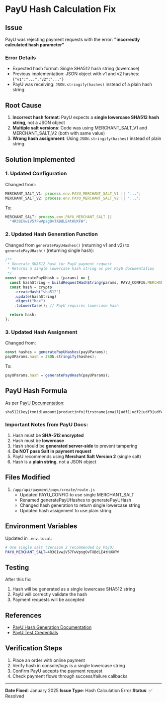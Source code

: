 # PayU Hash Calculation Fix

## Issue

PayU was rejecting payment requests with the error: **"incorrectly calculated hash parameter"**

### Error Details

- Expected hash format: Single SHA512 hash string (lowercase)
- Previous implementation: JSON object with v1 and v2 hashes: `{"v1":"...","v2":"..."}`
- PayU was receiving: `JSON.stringify(hashes)` instead of a plain hash string

## Root Cause

1. **Incorrect hash format**: PayU expects a **single lowercase SHA512 hash string**, not a JSON object
2. **Multiple salt versions**: Code was using MERCHANT_SALT_V1 and MERCHANT_SALT_V2 (both with same value)
3. **Wrong hash assignment**: Using `JSON.stringify(hashes)` instead of plain string

## Solution Implemented

### 1. Updated Configuration

Changed from:

```javascript
MERCHANT_SALT_V1: process.env.PAYU_MERCHANT_SALT_V1 || "...";
MERCHANT_SALT_V2: process.env.PAYU_MERCHANT_SALT_V2 || "...";
```

To:

```javascript
MERCHANT_SALT: process.env.PAYU_MERCHANT_SALT ||
  "4R38IvwiV57FwVpsgOvTXBdLE4tHUXFW";
```

### 2. Updated Hash Generation Function

Changed from `generatePayUHashes()` (returning v1 and v2) to `generatePayUHash()` (returning single hash):

```javascript
/**
 * Generate SHA512 hash for PayU payment request
 * Returns a single lowercase hash string as per PayU documentation
 */
const generatePayUHash = (params) => {
  const hashString = buildRequestHashString(params, PAYU_CONFIG.MERCHANT_SALT);
  const hash = crypto
    .createHash("sha512")
    .update(hashString)
    .digest("hex")
    .toLowerCase(); // PayU requires lowercase hash

  return hash;
};
```

### 3. Updated Hash Assignment

Changed from:

```javascript
const hashes = generatePayUHashes(payUParams);
payUParams.hash = JSON.stringify(hashes);
```

To:

```javascript
payUParams.hash = generatePayUHash(payUParams);
```

## PayU Hash Formula

As per [PayU Documentation](https://docs.payu.in/docs/generate-hash-payu-hosted):

```
sha512(key|txnid|amount|productinfo|firstname|email|udf1|udf2|udf3|udf4|udf5||||||SALT)
```

### Important Notes from PayU Docs:

1. Hash must be **SHA-512 encrypted**
2. Hash must be **lowercase**
3. Hash should be **generated server-side** to prevent tampering
4. **Do NOT pass Salt in payment request**
5. PayU recommends using **Merchant Salt Version 2** (single salt)
6. Hash is a **plain string**, not a JSON object

## Files Modified

1. `/app/api/payment/payu/create/route.js`
   - Updated PAYU_CONFIG to use single MERCHANT_SALT
   - Renamed generatePayUHashes to generatePayUHash
   - Changed hash generation to return single lowercase string
   - Updated hash assignment to use plain string

## Environment Variables

Updated in `.env.local`:

```bash
# Use single salt (Version 2 recommended by PayU)
PAYU_MERCHANT_SALT=4R38IvwiV57FwVpsgOvTXBdLE4tHUXFW
```

## Testing

After this fix:

1. Hash will be generated as a single lowercase SHA512 string
2. PayU will correctly validate the hash
3. Payment requests will be accepted

## References

- [PayU Hash Generation Documentation](https://docs.payu.in/docs/generate-hash-payu-hosted)
- [PayU Test Credentials](https://docs.payu.in/docs/generate-test-merchant-key-and-salt)

## Verification Steps

1. Place an order with online payment
2. Verify hash in console/logs is a single lowercase string
3. Confirm PayU accepts the payment request
4. Check payment flows through success/failure callbacks

---

**Date Fixed**: January 2025
**Issue Type**: Hash Calculation Error
**Status**: ✅ Resolved
